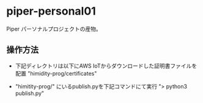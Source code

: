 # piper-personal01

Piper パーソナルプロジェクトの産物。

## 操作方法
* 下記ディレクトリは以下にAWS IoTからダウンロードした証明書ファイルを配置
  "himidity-prog/certificates"

* "himitity-prog/" にいるpublish.pyを下記コマンドにて実行
  "> python3 publish.py"
